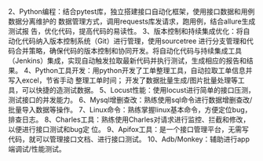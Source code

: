 


2、Python编程：结合pytest库，独立搭建接口自动化框架，使用接口数据和用例数据分离维护的
数据管理方式，调用requests库发请求，跑用例，结合allure生成测试报
告，优化代码，提高代码的易读性。
3、版本控制和持续集成优化：将自动化代码纳入版本控制系统（Git）进行管理，使用sourcetree
进行分支管理和代码合并策略，确保代码的版本控制和协同开发。将自动化代码与持续集成工具
（Jenkins）集成，实现自动触发拉取最新代码并执行测试，生成相应的报告和结果。
4、Python工具开发：用python开发了工单整理工具，自动拉取工单信息并写入excel，节省手动
整理工单时间；
开发了数据批量生成/图片批量处理等工具，可以快捷的造测试数据。
5、Locust性能：使用locust进行简单的接口压测，测试接口的并发能力。
6、Mysql增删查改：熟练使用sql命令进行数据增删查改/批量导入数据等操作。
7、Linux命令：熟练掌握linux基本命令，方便定位bug，排查日志。
8、Charles工具：熟练使用Charles对请求进行监控、拦截和修改，以便进行接口测试和bug定
位。
9、Apifox工具：是一个接口管理平台，无需写代码，就可以管理接口文档、进行接口测试。
10、Adb/Monkey：辅助进行app端调试/性能测试。